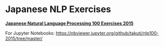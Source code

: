 Japanese NLP Exercises
===

**[Japanese Natural Language Processing 100 Exercises 2015](http://www.cl.ecei.tohoku.ac.jp/nlp100/)**

For Jupyter Notebooks: https://nbviewer.jupyter.org/github/takuti/nlp100-2015/tree/master/
